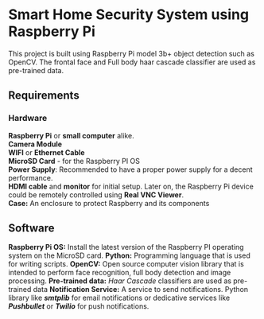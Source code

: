 # Smart Home Security System using Raspberry Pi
This project is built using Raspberry Pi model 3b+ object detection such as OpenCV. The frontal face and Full body haar cascade classifier are used as pre-trained data.

## Requirements

### Hardware
**Raspberry Pi** or **small computer** alike.  
**Camera Module**  
**WIFI** or **Ethernet Cable**    
**MicroSD Card** - for the Raspberry PI OS  
**Power Supply**: Recommended to have a proper power supply for a decent performance.  
**HDMI cable** and **monitor** for initial setup. Later on, the Raspberry Pi device could be remotely controlled using **Real VNC Viewer**.    
**Case:**  An enclosure to protect Raspberry and its components  
  
  
## Software
**Raspberry Pi OS:** Install the latest version of the Raspberry PI operating system on the MicroSD card.
**Python:** Programming language that is used for writing scripts.
**OpenCV:** Open source computer vision library that is intended to perform face recognition, full body detection and image processing.
**Pre-trained data:** _Haar Cascade_ classifiers are used as pre-trained data
**Notification Service:** A service to send notifications. Python library like **_smtplib_** for email notifications or dedicative services like **_Pushbullet_** or **_Twilio_** for push notifications.

